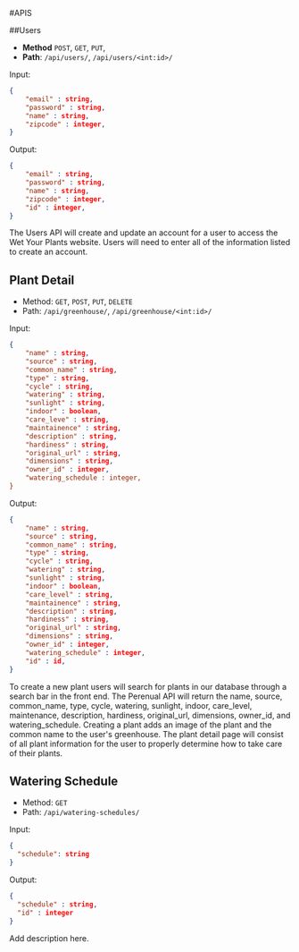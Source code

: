 #APIS

##Users

- **Method** `POST`, `GET`, `PUT`,
- **Path**: `/api/users/`, `/api/users/<int:id>/`

Input:

```json
{
    "email" : string,
    "password" : string,
    "name" : string,
    "zipcode" : integer,
}
```

Output:

```json
{
    "email" : string,
    "password" : string,
    "name" : string,
    "zipcode" : integer,
    "id" : integer,
}
```

The Users API will create and update an account for a user to access the Wet Your Plants website. Users will need to enter all of the information listed to create an account.

## Plant Detail

- Method: `GET`, `POST`, `PUT`, `DELETE`
- Path: `/api/greenhouse/`, `/api/greenhouse/<int:id>/`

Input:

```json
{
    "name" : string,
    "source" : string,
    "common_name" : string,
    "type" : string,
    "cycle" : string,
    "watering" : string, 
    "sunlight" : string,
    "indoor" : boolean,
    "care_leve" : string,
    "maintainence" : string,
    "description" : string,
    "hardiness" : string,
    "original_url" : string,
    "dimensions" : string,
    "owner_id" : integer,
    "watering_schedule : integer,
}
```

Output:

```json
{
    "name" : string,
    "source" : string,
    "common_name" : string,
    "type" : string,
    "cycle" : string,
    "watering" : string, 
    "sunlight" : string,
    "indoor" : boolean,
    "care_level" : string,
    "maintainence" : string,
    "description" : string,
    "hardiness" : string,
    "original_url" : string,
    "dimensions" : string,
    "owner_id" : integer,
    "watering_schedule" : integer,
    "id" : id,
}
```

To create a new plant users will search for plants in our database through a search bar in the front end. The Perenual API will return the name, source, common_name, type, cycle, watering, sunlight, indoor, care_level, maintenance, description, hardiness, original_url, dimensions, owner_id, and watering_schedule. Creating a plant adds an image of the plant and the common name to the user's greenhouse. The plant detail page will consist of all plant information for the user to properly determine how to take care of their plants.

## Watering Schedule

- Method: `GET`
- Path: `/api/watering-schedules/`

Input:

```json
{
  "schedule": string  
}
```

Output:

```json
{
  "schedule" : string,
  "id" : integer  
}
```

Add description here.

##






